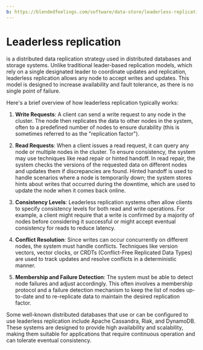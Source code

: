 ```yaml
---
b: https://blendedfeelings.com/software/data-store/leaderless-replication.md
---
```


# Leaderless replication 
is a distributed data replication strategy used in distributed databases and storage systems. Unlike traditional leader-based replication models, which rely on a single designated leader to coordinate updates and replication, leaderless replication allows any node to accept writes and updates. This model is designed to increase availability and fault tolerance, as there is no single point of failure.

Here's a brief overview of how leaderless replication typically works:

1. **Write Requests**: A client can send a write request to any node in the cluster. The node then replicates the data to other nodes in the system, often to a predefined number of nodes to ensure durability (this is sometimes referred to as the "replication factor").

2. **Read Requests**: When a client issues a read request, it can query any node or multiple nodes in the cluster. To ensure consistency, the system may use techniques like read repair or hinted handoff. In read repair, the system checks the versions of the requested data on different nodes and updates them if discrepancies are found. Hinted handoff is used to handle scenarios where a node is temporarily down; the system stores hints about writes that occurred during the downtime, which are used to update the node when it comes back online.

3. **Consistency Levels**: Leaderless replication systems often allow clients to specify consistency levels for both read and write operations. For example, a client might require that a write is confirmed by a majority of nodes before considering it successful or might accept eventual consistency for reads to reduce latency.

4. **Conflict Resolution**: Since writes can occur concurrently on different nodes, the system must handle conflicts. Techniques like version vectors, vector clocks, or CRDTs (Conflict-Free Replicated Data Types) are used to track updates and resolve conflicts in a deterministic manner.

5. **Membership and Failure Detection**: The system must be able to detect node failures and adjust accordingly. This often involves a membership protocol and a failure detection mechanism to keep the list of nodes up-to-date and to re-replicate data to maintain the desired replication factor.

Some well-known distributed databases that use or can be configured to use leaderless replication include Apache Cassandra, Riak, and DynamoDB. These systems are designed to provide high availability and scalability, making them suitable for applications that require continuous operation and can tolerate eventual consistency.